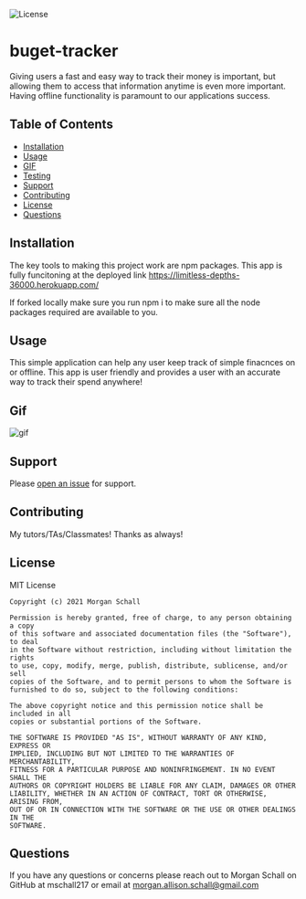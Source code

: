 ![License](https://img.shields.io/badge/License-MIT-green.svg)

# buget-tracker
Giving users a fast and easy way to track their money is important, but allowing them to access that information anytime is even more important. Having offline functionality is paramount to our applications success.

  ## Table of Contents
  
  - [Installation](#installation)
  - [Usage](#usage)
  - [GIF](#gif)
  - [Testing](#testing)
  - [Support](#support)
  - [Contributing](#contributing)
  - [License](#license)
  - [Questions](#questions)
  
  ## Installation

   The key tools to making this project work are npm packages. This app is fully funcitoning at the deployed link https://limitless-depths-36000.herokuapp.com/
  
  If forked locally make sure you run npm i to make sure all the node packages required are available to you. 

  ## Usage
  
  This simple application can help any user keep track of simple finacnces on or offline. This app is user friendly and provides a user with an accurate way to track their spend anywhere! 

  ## Gif 

  ![gif](video/budget-tracker.gif)
  
  ## Support
  
  Please [open an issue](https://github.com/mschall217/budget-tracker/issues/new) for support.
  
  ## Contributing
  
  My tutors/TAs/Classmates! Thanks as always!
  
  ## License

  MIT License

    Copyright (c) 2021 Morgan Schall
    
    Permission is hereby granted, free of charge, to any person obtaining a copy
    of this software and associated documentation files (the "Software"), to deal
    in the Software without restriction, including without limitation the rights
    to use, copy, modify, merge, publish, distribute, sublicense, and/or sell
    copies of the Software, and to permit persons to whom the Software is
    furnished to do so, subject to the following conditions:
    
    The above copyright notice and this permission notice shall be included in all
    copies or substantial portions of the Software.
    
    THE SOFTWARE IS PROVIDED "AS IS", WITHOUT WARRANTY OF ANY KIND, EXPRESS OR
    IMPLIED, INCLUDING BUT NOT LIMITED TO THE WARRANTIES OF MERCHANTABILITY,
    FITNESS FOR A PARTICULAR PURPOSE AND NONINFRINGEMENT. IN NO EVENT SHALL THE
    AUTHORS OR COPYRIGHT HOLDERS BE LIABLE FOR ANY CLAIM, DAMAGES OR OTHER
    LIABILITY, WHETHER IN AN ACTION OF CONTRACT, TORT OR OTHERWISE, ARISING FROM,
    OUT OF OR IN CONNECTION WITH THE SOFTWARE OR THE USE OR OTHER DEALINGS IN THE
    SOFTWARE.
  
  ## Questions 
  If you have any questions or concerns please reach out to Morgan Schall on GitHub at mschall217 or email at morgan.allison.schall@gmail.com 
  
  
